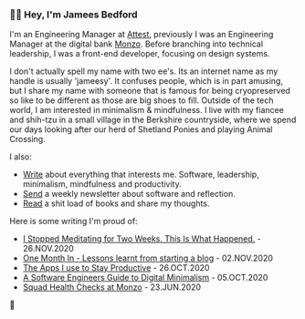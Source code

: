### ✌🏻 Hey, I'm Jamees Bedford

I'm an Engineering Manager at [Attest](https://askattest.com), previously I was an Engineering Manager at the digital bank [Monzo](https://monzo.com). Before branching into technical leadership, I was a front-end developer, focusing on design systems.

I don't actually spell my name with two ee's. Its an internet name as my handle is usually 'jameesy'. It confuses people, which is in part amusing, but I share my name with someone that is famous for being cryopreserved so like to be different as those are big shoes to fill. Outside of the tech world, I am interested in minimalism & mindfulness. I live with my fiancee and shih-tzu in a small village in the Berkshire countryside, where we spend our days looking after our herd of Shetland Ponies and playing Animal Crossing.

I also:

- [Write](https://jame.es) about everything that interests me. Software, leadership, minimalism, mindfulness and productivity.
- [Send](https://jamees.substack.com) a weekly newsletter about software and reflection.
- [Read](https://jame.es/reading-list) a shit load of books and share my thoughts.

Here is some writing I'm proud of:

* [I Stopped Meditating for Two Weeks. This Is What Happened.](https://www.jame.es/i-stopped-meditating/) - 26.NOV.2020
* [One Month In - Lessons learnt from starting a blog](https://www.jame.es/lessons-i-learnt-from-blogging-for-a-month/) - 02.NOV.2020
* [The Apps I use to Stay Productive](https://www.jame.es/productivity-apps/) - 26.OCT.2020
* [A Software Engineers Guide to Digital Minimalism](https://www.jame.es/digital-minimalism/) - 05.OCT.2020
* [Squad Health Checks at Monzo](https://www.jame.es/squad-health-checks-at-monzo/) - 23.JUN.2020


🖤

